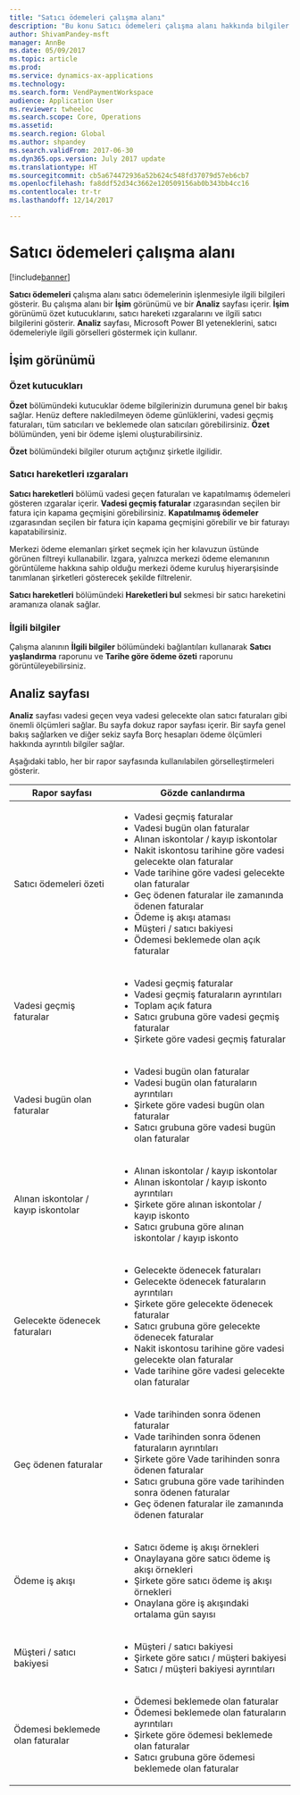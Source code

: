 ```yaml
---
title: "Satıcı ödemeleri çalışma alanı"
description: "Bu konu Satıcı ödemeleri çalışma alanı hakkında bilgiler sağlar. Satıcı ödemeleri çalışma alanı satıcı ödemelerinin işlenmesiyle ilgili bilgileri gösterir."
author: ShivamPandey-msft
manager: AnnBe
ms.date: 05/09/2017
ms.topic: article
ms.prod: 
ms.service: dynamics-ax-applications
ms.technology: 
ms.search.form: VendPaymentWorkspace
audience: Application User
ms.reviewer: twheeloc
ms.search.scope: Core, Operations
ms.assetid: 
ms.search.region: Global
ms.author: shpandey
ms.search.validFrom: 2017-06-30
ms.dyn365.ops.version: July 2017 update
ms.translationtype: HT
ms.sourcegitcommit: cb5a674472936a52b624c548fd37079d57eb6cb7
ms.openlocfilehash: fa8ddf52d34c3662e120509156ab0b343bb4cc16
ms.contentlocale: tr-tr
ms.lasthandoff: 12/14/2017

---
```


# <a name="vendor-payments-workspace"></a>Satıcı ödemeleri çalışma alanı

[!include[banner](../includes/banner.md)]

**Satıcı ödemeleri** çalışma alanı satıcı ödemelerinin işlenmesiyle ilgili bilgileri gösterir. Bu çalışma alanı bir **İşim** görünümü ve bir **Analiz** sayfası içerir. **İşim** görünümü özet kutucuklarını, satıcı hareketi ızgaralarını ve ilgili satıcı bilgilerini gösterir. **Analiz** sayfası, Microsoft Power BI yeteneklerini, satıcı ödemeleriyle ilgili görselleri göstermek için kullanır.

## <a name="my-work-view"></a>İşim görünümü

### <a name="summary-tiles"></a>Özet kutucukları

**Özet** bölümündeki kutucuklar ödeme bilgilerinizin durumuna genel bir bakış sağlar. Henüz deftere nakledilmeyen ödeme günlüklerini, vadesi geçmiş faturaları, tüm satıcıları ve beklemede olan satıcıları görebilirsiniz. **Özet** bölümünden, yeni bir ödeme işlemi oluşturabilirsiniz.

**Özet** bölümündeki bilgiler oturum açtığınız şirketle ilgilidir.

### <a name="vendor-transactions-grids"></a>Satıcı hareketleri ızgaraları

**Satıcı hareketleri** bölümü vadesi geçen faturaları ve kapatılmamış ödemeleri gösteren ızgaralar içerir. **Vadesi geçmiş faturalar** ızgarasından seçilen bir fatura için kapama geçmişini görebilirsiniz. **Kapatılmamış ödemeler** ızgarasından seçilen bir fatura için kapama geçmişini görebilir ve bir faturayı kapatabilirsiniz.

Merkezi ödeme elemanları şirket seçmek için her kılavuzun üstünde görünen filtreyi kullanabilir. Izgara, yalnızca merkezi ödeme elemanının görüntüleme hakkına sahip olduğu merkezi ödeme kuruluş hiyerarşisinde tanımlanan şirketleri gösterecek şekilde filtrelenir.

**Satıcı hareketleri** bölümündeki **Hareketleri bul** sekmesi bir satıcı hareketini aramanıza olanak sağlar.

### <a name="related-information"></a>İlgili bilgiler

Çalışma alanının **İlgili bilgiler** bölümündeki bağlantıları kullanarak **Satıcı yaşlandırma** raporunu ve **Tarihe göre ödeme özeti** raporunu görüntüleyebilirsiniz.

## <a name="analytics-page"></a>Analiz sayfası

**Analiz** sayfası vadesi geçen veya vadesi gelecekte olan satıcı faturaları gibi önemli ölçümleri sağlar. Bu sayfa dokuz rapor sayfası içerir. Bir sayfa genel bakış sağlarken ve diğer sekiz sayfa Borç hesapları ödeme ölçümleri hakkında ayrıntılı bilgiler sağlar.

Aşağıdaki tablo, her bir rapor sayfasında kullanılabilen görselleştirmeleri gösterir.

| Rapor sayfası | Gözde canlandırma |
|-------------|---------------|
| Satıcı ödemeleri özeti | <ul><li>Vadesi geçmiş faturalar</li><li>Vadesi bugün olan faturalar</li><li>Alınan iskontolar / kayıp iskontolar</li><li>Nakit iskontosu tarihine göre vadesi gelecekte olan faturalar</li><li>Vade tarihine göre vadesi gelecekte olan faturalar</li><li>Geç ödenen faturalar ile zamanında ödenen faturalar</li><li>Ödeme iş akışı ataması</li><li>Müşteri / satıcı bakiyesi</li><li>Ödemesi beklemede olan açık faturalar</li></ul> |
| Vadesi geçmiş faturalar | <ul><li>Vadesi geçmiş faturalar</li><li>Vadesi geçmiş faturaların ayrıntıları</li><li>Toplam açık fatura</li><li>Satıcı grubuna göre vadesi geçmiş faturalar</li><li>Şirkete göre vadesi geçmiş faturalar</li></ul> |
| Vadesi bugün olan faturalar | <ul><li>Vadesi bugün olan faturalar</li><li>Vadesi bugün olan faturaların ayrıntıları</li><li>Şirkete göre vadesi bugün olan faturalar</li><li>Satıcı grubuna göre vadesi bugün olan faturalar</li></ul> |
| Alınan iskontolar / kayıp iskontolar | <ul><li>Alınan iskontolar / kayıp iskontolar</li><li>Alınan iskontolar / kayıp iskonto ayrıntıları</li><li>Şirkete göre alınan iskontolar / kayıp iskonto</li><li>Satıcı grubuna göre alınan iskontolar / kayıp iskonto</li></ul> |
| Gelecekte ödenecek faturaları | <ul><li>Gelecekte ödenecek faturaları</li><li>Gelecekte ödenecek faturaların ayrıntıları</li><li>Şirkete göre gelecekte ödenecek faturalar</li><li>Satıcı grubuna göre gelecekte ödenecek faturalar</li><li>Nakit iskontosu tarihine göre vadesi gelecekte olan faturalar</li><li>Vade tarihine göre vadesi gelecekte olan faturalar</li></ul> |
| Geç ödenen faturalar | <ul><li>Vade tarihinden sonra ödenen faturalar</li><li>Vade tarihinden sonra ödenen faturaların ayrıntıları</li><li>Şirkete göre Vade tarihinden sonra ödenen faturalar</li><li>Satıcı grubuna göre vade tarihinden sonra ödenen faturalar</li><li>Geç ödenen faturalar ile zamanında ödenen faturalar</li></ul> |
| Ödeme iş akışı | <ul><li>Satıcı ödeme iş akışı örnekleri</li><li>Onaylayana göre satıcı ödeme iş akışı örnekleri</li><li>Şirkete göre satıcı ödeme iş akışı örnekleri</li><li>Onaylana göre iş akışındaki ortalama gün sayısı</li></ul> |
| Müşteri / satıcı bakiyesi | <ul><li>Müşteri / satıcı bakiyesi</li><li>Şirkete göre satıcı / müşteri bakiyesi</li><li>Satıcı / müşteri bakiyesi ayrıntıları</li></ul> |
| Ödemesi beklemede olan faturalar | <ul><li>Ödemesi beklemede olan faturalar</li><li>Ödemesi beklemede olan faturaların ayrıntıları</li><li>Şirkete göre ödemesi beklemede olan faturalar</li><li>Satıcı grubuna göre ödemesi beklemede olan faturalar</li></ul> |

